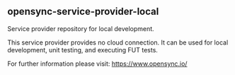 opensync-service-provider-local
-------------------------------

Service provider repository for local development.

This service provider provides no cloud connection.
It can be used for local development, unit testing,
and executing FUT tests.

For further information please visit: https://www.opensync.io/
